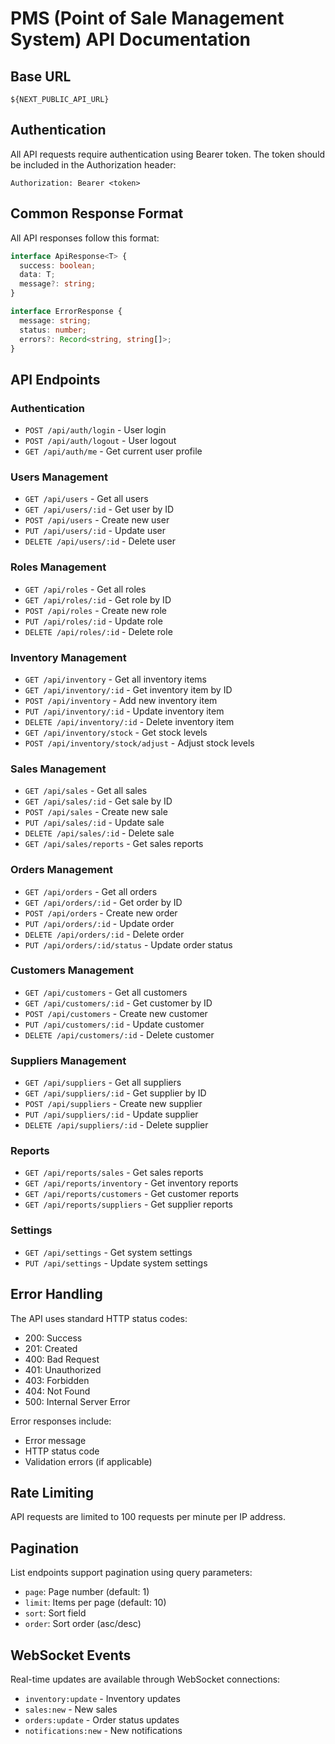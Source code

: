 # PMS (Point of Sale Management System) API Documentation

## Base URL
```
${NEXT_PUBLIC_API_URL}
```

## Authentication
All API requests require authentication using Bearer token. The token should be included in the Authorization header:
```
Authorization: Bearer <token>
```

## Common Response Format
All API responses follow this format:
```typescript
interface ApiResponse<T> {
  success: boolean;
  data: T;
  message?: string;
}

interface ErrorResponse {
  message: string;
  status: number;
  errors?: Record<string, string[]>;
}
```

## API Endpoints

### Authentication
- `POST /api/auth/login` - User login
- `POST /api/auth/logout` - User logout
- `GET /api/auth/me` - Get current user profile

### Users Management
- `GET /api/users` - Get all users
- `GET /api/users/:id` - Get user by ID
- `POST /api/users` - Create new user
- `PUT /api/users/:id` - Update user
- `DELETE /api/users/:id` - Delete user

### Roles Management
- `GET /api/roles` - Get all roles
- `GET /api/roles/:id` - Get role by ID
- `POST /api/roles` - Create new role
- `PUT /api/roles/:id` - Update role
- `DELETE /api/roles/:id` - Delete role

### Inventory Management
- `GET /api/inventory` - Get all inventory items
- `GET /api/inventory/:id` - Get inventory item by ID
- `POST /api/inventory` - Add new inventory item
- `PUT /api/inventory/:id` - Update inventory item
- `DELETE /api/inventory/:id` - Delete inventory item
- `GET /api/inventory/stock` - Get stock levels
- `POST /api/inventory/stock/adjust` - Adjust stock levels

### Sales Management
- `GET /api/sales` - Get all sales
- `GET /api/sales/:id` - Get sale by ID
- `POST /api/sales` - Create new sale
- `PUT /api/sales/:id` - Update sale
- `DELETE /api/sales/:id` - Delete sale
- `GET /api/sales/reports` - Get sales reports

### Orders Management
- `GET /api/orders` - Get all orders
- `GET /api/orders/:id` - Get order by ID
- `POST /api/orders` - Create new order
- `PUT /api/orders/:id` - Update order
- `DELETE /api/orders/:id` - Delete order
- `PUT /api/orders/:id/status` - Update order status

### Customers Management
- `GET /api/customers` - Get all customers
- `GET /api/customers/:id` - Get customer by ID
- `POST /api/customers` - Create new customer
- `PUT /api/customers/:id` - Update customer
- `DELETE /api/customers/:id` - Delete customer

### Suppliers Management
- `GET /api/suppliers` - Get all suppliers
- `GET /api/suppliers/:id` - Get supplier by ID
- `POST /api/suppliers` - Create new supplier
- `PUT /api/suppliers/:id` - Update supplier
- `DELETE /api/suppliers/:id` - Delete supplier

### Reports
- `GET /api/reports/sales` - Get sales reports
- `GET /api/reports/inventory` - Get inventory reports
- `GET /api/reports/customers` - Get customer reports
- `GET /api/reports/suppliers` - Get supplier reports

### Settings
- `GET /api/settings` - Get system settings
- `PUT /api/settings` - Update system settings

## Error Handling
The API uses standard HTTP status codes:
- 200: Success
- 201: Created
- 400: Bad Request
- 401: Unauthorized
- 403: Forbidden
- 404: Not Found
- 500: Internal Server Error

Error responses include:
- Error message
- HTTP status code
- Validation errors (if applicable)

## Rate Limiting
API requests are limited to 100 requests per minute per IP address.

## Pagination
List endpoints support pagination using query parameters:
- `page`: Page number (default: 1)
- `limit`: Items per page (default: 10)
- `sort`: Sort field
- `order`: Sort order (asc/desc)

## WebSocket Events
Real-time updates are available through WebSocket connections:
- `inventory:update` - Inventory updates
- `sales:new` - New sales
- `orders:update` - Order status updates
- `notifications:new` - New notifications 